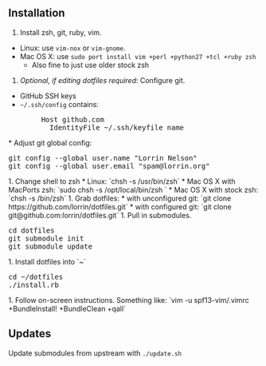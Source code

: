 Installation
------------
1. Install zsh, git, ruby, vim.
  * Linux: use `vim-nox` or `vim-gnome`.
  * Mac OS X: use `sudo port install vim +perl +python27 +tcl +ruby zsh`
    * Also fine to just use older stock zsh
1. *Optional, if editing dotfiles required*: Configure git.
 * GitHub SSH keys
 * `~/.ssh/config` contains:
   <pre>
        Host github.com
          IdentityFile ~/.ssh/keyfile_name
</pre>
 * Adjust git global config:
   <pre>
git config --global user.name "Lorrin Nelson"
git config --global user.email "spam@lorrin.org"
</pre>
1. Change shell to zsh
  * Linux: `chsh -s /usr/bin/zsh`
  * Mac OS X with MacPorts zsh: `sudo chsh -s /opt/local/bin/zsh <user>`
  * Mac OS X with stock zsh: `chsh -s /bin/zsh`
1. Grab dotfiles:
  * with unconfigured git: `git clone https://github.com/lorrin/dotfiles.git`
  * with configured git: `git clone git@github.com:lorrin/dotfiles.git`
1. Pull in submodules.
   <pre>
cd dotfiles
git submodule init
git submodule update
</pre>
1. Install dotfiles into `~`
   <pre>
cd ~/dotfiles
./install.rb
</pre>
1. Follow on-screen instructions. Something like: `vim -u spf13-vim/.vimrc +BundleInstall! +BundleClean +qall`

Updates
-------
Update submodules from upstream with `./update.sh`
